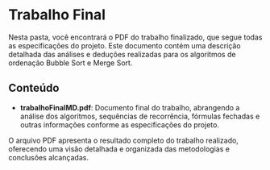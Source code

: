 # Trabalho Final

Nesta pasta, você encontrará o PDF do trabalho finalizado, que segue todas as especificações do projeto. Este documento contém uma descrição detalhada das análises e deduções realizadas para os algoritmos de ordenação Bubble Sort e Merge Sort.

## Conteúdo

- **trabalhoFinalMD.pdf**: Documento final do trabalho, abrangendo a análise dos algoritmos, sequências de recorrência, fórmulas fechadas e outras informações conforme as especificações do projeto.

O arquivo PDF apresenta o resultado completo do trabalho realizado, oferecendo uma visão detalhada e organizada das metodologias e conclusões alcançadas.
